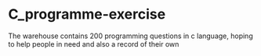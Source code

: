# C_programme-exercise
The warehouse contains 200 programming questions in c language, hoping to help people in need and also a record of their own

